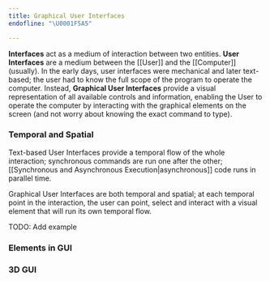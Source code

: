 ```yaml
---
title: Graphical User Interfaces
endofline: "\U0001F5A5"

---
```

**Interfaces** act as a medium of interaction between two entities. **User Interfaces** are a medium between the [[User]] and the [[Computer]] (usually). In the early days, user interfaces were mechanical and later text-based; the user had to know the full scope of the program to operate the computer. Instead, **Graphical User Interfaces** provide a visual representation of all available controls and information, enabling the User to operate the computer by interacting with the graphical elements on the screen (and not worry about knowing the exact command to type).

### Temporal and Spatial

Text-based User Interfaces provide a temporal flow of the whole interaction; synchronous commands are run one after the other; [[Synchronous and Asynchronous Execution|asynchronous]] code runs in parallel time. 

Graphical User Interfaces are both temporal and spatial; at each temporal point in the interaction, the user can point, select and interact with a visual element that will run its own temporal flow.

TODO: Add example

### Elements in GUI

### 3D GUI